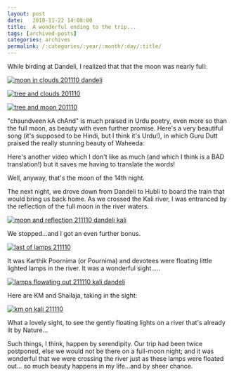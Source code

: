 ```yaml
---
layout: post
date:	2010-11-22 14:08:00
title:  A wonderful ending to the trip...
tags: [archived-posts]
categories: archives
permalink: /:categories/:year/:month/:day/:title/
---
```

While birding at Dandeli, I realized that that the moon was nearly full:


<a href="http://s835.photobucket.com/albums/zz275/dffrntpx/?action=view&amp;current=IMG_6749.jpg" target="_blank"><img src="http://i835.photobucket.com/albums/zz275/dffrntpx/IMG_6749.jpg" border="0" alt="moon in clouds 201110 dandeli"></a>


<a href="http://s835.photobucket.com/albums/zz275/dffrntpx/?action=view&amp;current=IMG_6727.jpg" target="_blank"><img src="http://i835.photobucket.com/albums/zz275/dffrntpx/IMG_6727.jpg" border="0" alt="tree and clouds 201110"></a>


<a href="http://s835.photobucket.com/albums/zz275/dffrntpx/?action=view&amp;current=IMG_6731.jpg" target="_blank"><img src="http://i835.photobucket.com/albums/zz275/dffrntpx/IMG_6731.jpg" border="0" alt="tree and moon 201110"></a>

<lj-cut text="the beauty of the  moon, before,at the full...and beyond!">


"chaundveen kA chAnd" is much praised in Urdu poetry, even more so than the full moon, as beauty with even further promise. Here's a very beautiful song (it's supposed to be Hindi, but I think it's Urdu!), in which Guru Dutt praised the really stunning beauty of Waheeda: 


<lj-embed id="548"/>


Here's another video which I don't like as much (and which I think is a BAD translation!) but it saves me having to translate the words!


<lj-embed id="549"/>

Well, anyway, that's the moon of the 14th night.

The next night, we drove down from Dandeli to Hubli to board the train that would bring us back home. As we crossed the Kali river, I was entranced by the reflection of the full moon in the river waters.


<a href="http://s835.photobucket.com/albums/zz275/dffrntpx/?action=view&amp;current=IMG_7019.jpg" target="_blank"><img src="http://i835.photobucket.com/albums/zz275/dffrntpx/IMG_7019.jpg" border="0" alt="moon and reflection 211110 dandeli kali"></a>


 We stopped...and I got an even  further bonus.

<a href="http://s835.photobucket.com/albums/zz275/dffrntpx/?action=view&amp;current=IMG_7027.jpg" target="_blank"><img src="http://i835.photobucket.com/albums/zz275/dffrntpx/IMG_7027.jpg" border="0" alt="last of lamps 211110"></a>




 It was Karthik Poornima (or Pournima) and devotees were floating little lighted lamps in the river. It was a wonderful sight.....

<a href="http://s835.photobucket.com/albums/zz275/dffrntpx/?action=view&amp;current=IMG_7023.jpg" target="_blank"><img src="http://i835.photobucket.com/albums/zz275/dffrntpx/IMG_7023.jpg" border="0" alt="lamps flowating out 211110 kali dandeli"></a>


Here are KM and Shailaja, taking in the sight:

<a href="http://s835.photobucket.com/albums/zz275/dffrntpx/?action=view&amp;current=IMG_7029.jpg" target="_blank"><img src="http://i835.photobucket.com/albums/zz275/dffrntpx/IMG_7029.jpg" border="0" alt="km on kali 211110"></a>

</lj-cut>


What a lovely sight, to see the gently floating lights on a river that's already lit by Nature...


<lj-embed id="550"/>

Such things, I think, happen by serendipity. Our trip had been twice postponed, else we would not be there on a full-moon night; and it was wonderful that we were crossing the river just as these lamps were floated out... so much beauty happens in my life...and by sheer chance.
